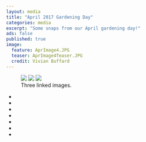 ```yaml
---
layout: media
title: "April 2017 Gardening Day"
categories: media
excerpt: "Some snaps from our April gardening day!"
ads: false
published: true
image:
  feature: AprImage4.JPG
  teaser: AprImage4Teaser.JPG
  credit: Vivian Buffard
---
```


<figure class="third">
	<a href="https://qn7gardening.github.io/images/JoininTeaser2.jpg"><img src="https://qn7gardening.github.io/images/AprImage1.jpg"></a>
	<a href="http://placehold.it/1200x600.gif"><img src="http://placehold.it/900x450.gif"></a>
	<a href="http://placehold.it/1200x600.gif"><img src="http://placehold.it/900x450.gif"></a>
	<figcaption>Three linked images.</figcaption>
</figure>
















<ul class="th-grid">
  <li>
    <a href="JoinInTeaser2.jpg"><img src="AprImage1.JPG" alt=""></a>
  </li>
  <li>
    <a href="#"><img src="AprilImage2.JPG" alt=""></a>
  </li>
  <li>
    <a href="#"><img src="AprilImage3.JPG" alt=""></a>
  </li>
  <li>
    <a href="#"><img src="http://placehold.it/150x150.gif" alt=""></a>
  </li>
  <li>
    <a href="#"><img src="http://placehold.it/150x150.gif" alt=""></a>
  </li>
  <li>
    <a href="#"><img src="http://placehold.it/150x150.gif" alt=""></a>
  </li>
  <li>
    <a href="#"><img src="http://placehold.it/150x150.gif" alt=""></a>
</ul>